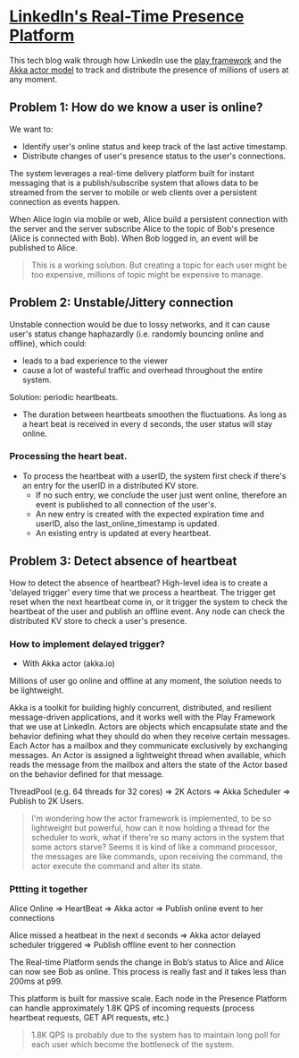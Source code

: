 # [LinkedIn's Real-Time Presence Platform](https://engineering.linkedin.com/blog/2018/01/now-you-see-me--now-you-dont--linkedins-real-time-presence-platf)

This tech blog walk through how LinkedIn use the [play framework](https://www.playframework.com/) and the [Akka actor model](https://akka.io/) to track and distribute the presence of millions of users at any moment.

## Problem 1: How do we know a user is online?
We want to:
- Identify user's online status and keep track of the last active timestamp.
- Distribute changes of user's presence status to the user's connections.

The system leverages a real-time delivery platform built for instant messaging that is a publish/subscribe system that allows data to be streamed from the server to mobile or web clients over a persistent connection as events happen.

When Alice login via mobile or web, Alice build a persistent connection with the server and the server subscribe Alice to the topic of Bob's presence (Alice is connected with Bob). When Bob logged in, an event will be published to Alice.

> This is a working solution. But creating a topic for each user might be too expensive, millions of topic might be expensive to manage.

## Problem 2: Unstable/Jittery connection
Unstable connection would be due to lossy networks, and it can cause user's status change haphazardly (i.e. randomly bouncing online and offline), which could:
- leads to a bad experience to the viewer
- cause a lot of wasteful traffic and overhead throughout the entire system.

Solution: periodic heartbeats.
- The duration between heartbeats smoothen the fluctuations. As long as a heart beat is received in every d seconds, the user status will stay online.

### Processing the heart beat.
- To process the heartbeat with a userID, the system first check if there's an entry for the userID in a distributed KV store.
  - If no such entry, we conclude the user just went online, therefore an event is published to all connection of the user's.
  - An new entry is created with the expected expiration time and userID, also the last_online_timestamp is updated.
  - An existing entry is updated at every heartbeat.

## Problem 3: Detect absence of heartbeat
How to detect the absence of heartbeat? High-level idea is to create a 'delayed trigger' every time that we process a heartbeat. The trigger get reset when the next heartbeat come in, or it trigger the system to check the heartbeat of the user and publish an offline event. Any node can check the distributed KV store to check a user's presence.

### How to implement delayed trigger?
* With Akka actor (akka.io)

Millions of user go online and offline at any moment, the solution needs to be lightweight.

Akka is a toolkit for building highly concurrent, distributed, and resilient message-driven applications, and it works well with the Play Framework that we use at LinkedIn. Actors are objects which encapsulate state and the behavior defining what they should do when they receive certain messages. Each Actor has a mailbox and they communicate exclusively by exchanging messages. An Actor is assigned a lightweight thread when available, which reads the message from the mailbox and alters the state of the Actor based on the behavior defined for that message.

ThreadPool (e.g. 64 threads for 32 cores) => 2K Actors => Akka Scheduler => Publish to 2K Users.

> I'm wondering how the actor framework is implemented, to be so lightweight but powerful, how can it now holding a thread for the scheduler to work, what if there're so many actors in the system that some actors starve?
> Seems it is kind of like a command processor, the messages are like commands, upon receiving the command, the actor execute the command and alter its state.

### Pttting it together

Alice Online => HeartBeat => Akka actor => Publish online event to her connections

Alice missed a heatbeat in the next `d` seconds => Akka actor delayed scheduler triggered => Publish offline event to her connection

The Real-time Platform sends the change in Bob’s status to Alice and Alice can now see Bob as online. This process is really fast and it takes less than 200ms at p99.

This platform is built for massive scale. Each node in the Presence Platform can handle approximately 1.8K QPS of incoming requests (process heartbeat requests, GET API requests, etc.)

> 1.8K QPS is probably due to the system has to maintain long poll for each user which become the bottleneck of the system. 
